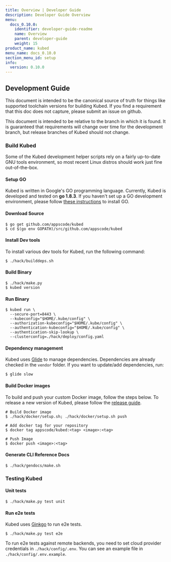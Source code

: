 ```yaml
---
title: Overview | Developer Guide
description: Developer Guide Overview
menu:
  docs_0.10.0:
    identifier: developer-guide-readme
    name: Overview
    parent: developer-guide
    weight: 15
product_name: kubed
menu_name: docs_0.10.0
section_menu_id: setup
info:
  version: 0.10.0
---
```


## Development Guide
This document is intended to be the canonical source of truth for things like supported toolchain versions for building Kubed.
If you find a requirement that this doc does not capture, please submit an issue on github.

This document is intended to be relative to the branch in which it is found. It is guaranteed that requirements will change over time
for the development branch, but release branches of Kubed should not change.

### Build Kubed
Some of the Kubed development helper scripts rely on a fairly up-to-date GNU tools environment, so most recent Linux distros should
work just fine out-of-the-box.

#### Setup GO
Kubed is written in Google's GO programming language. Currently, Kubed is developed and tested on **go 1.8.3**. If you haven't set up a GO
development environment, please follow [these instructions](https://golang.org/doc/code.html) to install GO.

#### Download Source

```console
$ go get github.com/appscode/kubed
$ cd $(go env GOPATH)/src/github.com/appscode/kubed
```

#### Install Dev tools
To install various dev tools for Kubed, run the following command:
```console
$ ./hack/builddeps.sh
```

#### Build Binary
```console
$ ./hack/make.py
$ kubed version
```

#### Run Binary
```console
$ kubed run \
  --secure-port=8443 \
  --kubeconfig="$HOME/.kube/config" \
  --authorization-kubeconfig="$HOME/.kube/config" \
  --authentication-kubeconfig="$HOME/.kube/config" \
  --authentication-skip-lookup \
  --clusterconfig=./hack/deploy/config.yaml
```

#### Dependency management
Kubed uses [Glide](https://github.com/Masterminds/glide) to manage dependencies. Dependencies are already checked in the `vendor` folder.
If you want to update/add dependencies, run:
```console
$ glide slow
```

#### Build Docker images
To build and push your custom Docker image, follow the steps below. To release a new version of Kubed, please follow the [release guide](/docs/0.10.0/setup/developer-guide/release).

```console
# Build Docker image
$ ./hack/docker/setup.sh; ./hack/docker/setup.sh push

# Add docker tag for your repository
$ docker tag appscode/kubed:<tag> <image>:<tag>

# Push Image
$ docker push <image>:<tag>
```

#### Generate CLI Reference Docs
```console
$ ./hack/gendocs/make.sh
```

### Testing Kubed
#### Unit tests
```console
$ ./hack/make.py test unit
```

#### Run e2e tests
Kubed uses [Ginkgo](http://onsi.github.io/ginkgo/) to run e2e tests.
```console
$ ./hack/make.py test e2e
```

To run e2e tests against remote backends, you need to set cloud provider credentials in `./hack/config/.env`. You can see an example file in `./hack/config/.env.example`.
